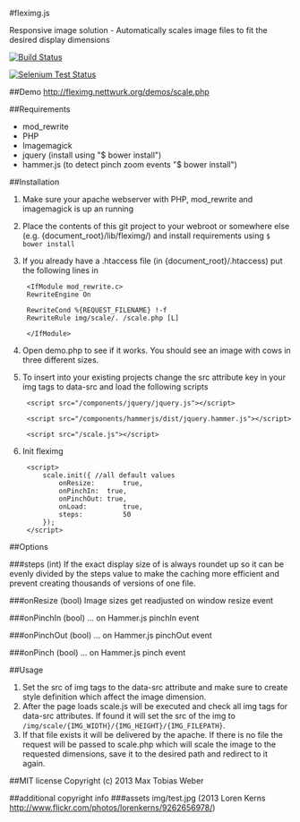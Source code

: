#fleximg.js

Responsive image solution - Automatically scales image files to fit the desired display dimensions

[![Build Status](https://travis-ci.org/cioddi/fleximg.js.png)](https://travis-ci.org/cioddi/fleximg.js)

[![Selenium Test Status](https://saucelabs.com/browser-matrix/fleximg.svg)](https://saucelabs.com/u/fleximg)

##Demo
http://fleximg.nettwurk.org/demos/scale.php

##Requirements
* mod_rewrite
* PHP
* Imagemagick
* jquery (install using "$ bower install")
* hammer.js (to detect pinch zoom events "$ bower install")

##Installation
1. Make sure your apache webserver with PHP, mod_rewrite and imagemagick is up an running
2. Place the contents of this git project to your webroot or somewhere else (e.g. {document_root}/lib/fleximg/) and install requirements using ```$ bower install```
3. If you already have a .htaccess file (in {document_root}/.htaccess) put the following lines in 

		<IfModule mod_rewrite.c>
		RewriteEngine On

		RewriteCond %{REQUEST_FILENAME} !-f
		RewriteRule img/scale/. /scale.php [L]

		</IfModule>

4. Open demo.php to see if it works. You should see an image with cows in three different sizes.
5. To insert into your existing projects change the src attribute key in your img tags to data-src and load the following scripts

		<script src="/components/jquery/jquery.js"></script>

		<script src="/components/hammerjs/dist/jquery.hammer.js"></script>

		<script src="/scale.js"></script>

6. Init fleximg

		<script>
			scale.init({ //all default values
				onResize:		true,
				onPinchIn:	true,
				onPinchOut:	true,
				onLoad:			true,
				steps:			50
			});
		</script>


##Options

###steps (int)
If the exact display size of is always roundet up so it can be evenly divided by the steps value to make the caching more efficient and prevent creating thousands of versions of one file.

###onResize (bool)
Image sizes get readjusted on window resize event

###onPinchIn (bool)
... on Hammer.js pinchIn event

###onPinchOut (bool)
... on Hammer.js pinchOut event

###onPinch (bool)
... on Hammer.js pinch event


##Usage
1. Set the src of img tags to the data-src attribute and make sure to create style definition which affect the image dimension.
2. After the page loads scale.js will be executed and check all img tags for data-src attributes. If found it will set the src of the img to ```/img/scale/{IMG_WIDTH}/{IMG_HEIGHT}/{IMG_FILEPATH}```.
3. If that file exists it will be delivered by the apache. If there is no file the request will be passed to scale.php which will scale the image to the requested dimensions, save it to the desired path and redirect to it again.

##MIT license
Copyright (c) 2013 Max Tobias Weber


##additional copyright info
###assets
img/test.jpg (2013 Loren Kerns http://www.flickr.com/photos/lorenkerns/9262656978/)